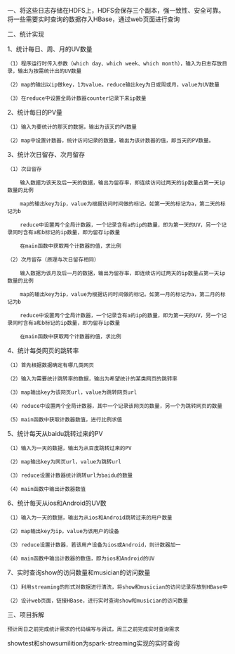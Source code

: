 一、将这些日志存储在HDFS上，HDFS会保存三个副本，强一致性、安全可靠。将一些需要实时查询的数据存入HBase，通过web页面进行查询

二、统计实现

  1、统计每日、周、月的UV数量

    （1）程序运行时传入参数（which day、which week、which month），输入为日志存放目录，输出为按需统计出的UV数量

    （2）map的输出以ip做key，1为value。reduce输出key为日或周或月，value为UV数量

    （3）在reduce中设置全局计数器counter记录下来ip数量

  2、统计每日的PV量

    （1）输入为要统计的那天的数据，输出为该天的PV数量

    （2）map中设置计数器，统计访问记录的数量，输出为该计数器的值，即当天的PV数量。

  3、统计次日留存、次月留存

    （1）次日留存

        输入数据为该天及后一天的数据，输出为留存率，即连续访问过两天的ip数量占第一天ip数量的比例

        map的输出key为ip，value为根据访问时间做的标记。如第一天的标记为a，第二天的标记为b

        reduce中设置两个全局计数器，一个记录含有a的ip的数量，即为第一天的UV，另一个记录同时含有a和b标记的ip数量，即为留存ip数量

        在main函数中获取两个计数器的值，求比例

    （2）次月留存（原理与次日留存相同）

        输入数据为该月及后一月的数据，输出为留存率，即连续访问过两天的ip数量占第一天ip数量的比例

        map的输出key为ip，value为根据访问时间做的标记。如第一月的标记为a，第二月的标记为b

        reduce中设置两个全局计数器，一个记录含有a的ip的数量，即为第一天的UV，另一个记录同时含有a和b标记的ip数量，即为留存ip数量

        在main函数中获取两个计数器的值，求比例

  4、统计每类网页的跳转率

    （1）首先根据数据确定有哪几类网页

    （2）输入为需要统计跳转率的数据，输出为希望统计的某类网页的跳转率

    （3）map输出key为该网页url，value为跳转网页url

    （4）reduce中设置两个全局计数器，其中一个记录该网页的数量，另一个为跳转网页的数量

    （5）main函数中获取计数器数值，进行比例求值

  5、统计每天从baidu跳转过来的PV

    （1）输入为一天的数据，输出为从百度跳转过来的PV

    （2）map输出key为网页url，value为跳转url

    （3）reduce设置计数器统计跳转url为baidu的数量

    （4）main函数中输出计数器数值

  6、统计每天从ios和Android的UV数

    （1）输入为一天的数据，输出为从ios和Android跳转过来的用户数量

    （2）map输出key为ip，value为该用户的设备

    （3）reduce设置计数器，若该用户设备为ios或Android，则计数器加一

    （4）main函数中输出计数器的数值，即为ios和Android的UV

  7、实时查询show的访问数量和musician的访问数量

    （1）利用streaming的形式对数据进行清洗，将show和musician的访问记录存放到HBase中

    （2）设计web页面，链接HBase，进行实时查询show和musician的访问数量

三、项目拆解

    预计周日之前完成统计需求的代码编写与调试，周三之前完成实时查询需求

showtest和showsumilition为spark-streaming实现的实时查询
